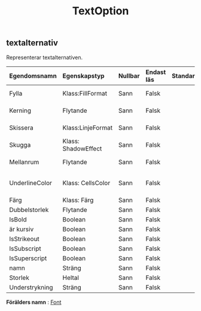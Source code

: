 ﻿---
title: TextOption
second_title: Aspose.Cells Cloud Documen
type: docs
url: /sv/specification/model/textoptions/
description: "Aspose.Cells Molnmodellspecifikation: TextOptions. Hantera enkelt Excel och andra kalkylarksdokument med funktioner som att öppna, generera, redigera, dela, slå samman, jämföra och konvertera"
kwords: Excel, Office, Kalkylblad, Cloud REST API, TextOptions
weight: 50
---
## **textalternativ**

 Representerar textalternativen.

| Egendomsnamn| Egenskapstyp| Nullbar| Endast läs| Standardvärde| Beskrivning|
|:- |:- |:- |:- |:- |:- |
| Fylla| Klass:FillFormat| Sann| Falsk|| Representerar fyllningsformat.|
| Kerning| Flytande| Sann| Falsk|| Representerar kerning.|
| Skissera| Klass:LinjeFormat| Sann| Falsk|| Representerar konturformat.|
| Skugga| Klass: ShadowEffect| Sann| Falsk|| Representerar skuggeffekt.|
| Mellanrum| Flytande| Sann| Falsk|| Representerar mellanrum.|
| UnderlineColor| Klass: CellsColor| Sann| Falsk|| Representerar under linjens färg.|
| Färg| Klass: Färg| Sann| Falsk|||
| Dubbelstorlek| Flytande| Sann| Falsk|||
| IsBold| Boolean| Sann| Falsk|||
| är kursiv| Boolean| Sann| Falsk|||
| IsStrikeout| Boolean| Sann| Falsk|||
| IsSubscript| Boolean| Sann| Falsk|||
| IsSuperscript| Boolean| Sann| Falsk|||
| namn| Sträng| Sann| Falsk|||
| Storlek| Heltal| Sann| Falsk|||
| Understrykning| Sträng| Sann| Falsk|||

**Förälders namn** : [Font](/specification/model/font)


